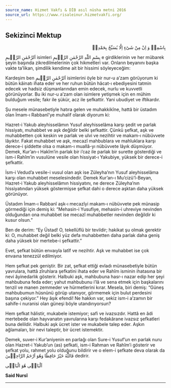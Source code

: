 ```yaml
---
source_name: Hizmet Vakfı & DİB asıl nüsha metni 2016
source_url: https://www.risaleinur.hizmetvakfi.org/
---
```

## Sekizinci Mektup
<p class="arabic" dir="rtl">بِاسْمِهٖ وَ اِنْ مِنْ شَىْءٍ اِلَّا يُسَبِّحُ بِحَمْدِهٖ</p>

<span class="arabic" dir="rtl">اَلرَّحْمٰنِ الرَّحٖيمِ</span> isimleri <span class="arabic" dir="rtl">بِسْمِ اللّٰهِ الرَّحْمٰنِ الرَّحٖيمِ</span> e girdiklerinin ve her mübarek şeyin başında zikredilmelerinin çok hikmetleri var. Onların beyanını başka vakte ta’likan, şimdilik kendime ait bir hissimi söyleyeceğim:

Kardeşim ben <span class="arabic" dir="rtl">اَلرَّحْمٰنِ الرَّحٖيمِ</span> isimlerini öyle bir nur-u a’zam görüyorum ki bütün kâinatı ihata eder ve her ruhun bütün hâcat-ı ebediyesini tatmin edecek ve hadsiz düşmanlarından emin edecek, nurlu ve kuvvetli görünüyorlar. Bu iki nur-u a’zam olan isimlere yetişmek için en mühim bulduğum vesile; fakr ile şükür, acz ile şefkattir. Yani ubudiyet ve iftikardır.

Şu mesele münasebetiyle hatıra gelen ve muhakkikîne, hattâ bir üstadım olan İmam-ı Rabbanî’ye muhalif olarak diyorum ki:

Hazret-i Yakub aleyhisselâmın Yusuf aleyhisselâma karşı şedit ve parlak hissiyatı, muhabbet ve aşk değildir belki şefkattir. Çünkü şefkat, aşk ve muhabbetten çok keskin ve parlak ve ulvi ve nezihtir ve makam-ı nübüvvete lâyıktır. Fakat muhabbet ve aşk, mecazî mahbublara ve mahluklara karşı derece-i şiddette olsa o makam-ı muallâ-yı nübüvvete lâyık düşmüyor. Demek, Kur’an-ı Hakîm’in parlak bir i’caz ile parlak bir surette gösterdiği ve ism-i Rahîm’in vusulüne vesile olan hissiyat-ı Yakubiye, yüksek bir derece-i şefkattir.

İsm-i Vedud’a vesile-i vusul olan aşk ise Züleyha’nın Yusuf aleyhisselâma karşı olan muhabbet meselesindedir. Demek Kur’an-ı Mu’cizü’l-Beyan, Hazret-i Yakub aleyhisselâmın hissiyatını, ne derece Züleyha’nın hissiyatından yüksek göstermişse şefkat dahi o derece aşktan daha yüksek görünüyor.

Üstadım İmam-ı Rabbanî aşk-ı mecazîyi makam-ı nübüvvete pek münasip görmediği için demiş ki: “Mehasin-i Yusufiye, mehasin-i uhreviye nevinden olduğundan ona muhabbet ise mecazî muhabbetler nevinden değildir ki kusur olsun.”

Ben de derim: “Ey Üstad! O, tekellüflü bir tevildir; hakikat şu olmak gerektir ki: O, muhabbet değil belki yüz defa muhabbetten daha parlak daha geniş daha yüksek bir mertebe-i şefkattir.”

Evet, şefkat bütün envaıyla latîf ve nezihtir. Aşk ve muhabbet ise çok envaına tenezzül edilmiyor.

Hem şefkat pek geniştir. Bir zat, şefkat ettiği evladı münasebetiyle bütün yavrulara, hattâ zîruhlara şefkatini ihata eder ve Rahîm isminin ihatasına bir nevi âyinedarlık gösterir. Halbuki aşk, mahbubuna hasr-ı nazar edip her şeyi mahbubuna feda eder; yahut mahbubunu i’lâ ve sena etmek için başkalarını tenzil ve manen zemmeder ve hürmetlerini kırar. Mesela, biri demiş: “Güneş mahbubumun hüsnünü görüp utanıyor, görmemek için bulut perdesini başına çekiyor.” Hey âşık efendi! Ne hakkın var, sekiz ism-i a’zamın bir sahife-i nuranisi olan güneşi böyle utandırıyorsun?

Hem şefkat hâlistir, mukabele istemiyor; safi ve ivazsızdır. Hattâ en âdi mertebede olan hayvanatın yavrularına karşı fedakârane ivazsız şefkatleri buna delildir. Halbuki aşk ücret ister ve mukabele talep eder. Aşkın ağlamaları, bir nevi taleptir, bir ücret istemektir.

Demek, suver-i Kur’aniyenin en parlağı olan Sure-i Yusuf’un en parlak nuru olan Hazret-i Yakub’un (as) şefkati, ism-i Rahman ve Rahîm’i gösterir ve şefkat yolu, rahmet yolu olduğunu bildirir ve o elem-i şefkate deva olarak da <span class="arabic" dir="rtl">فَاللّٰهُ خَيْرٌ حَافِظًا وَهُوَ اَرْحَمُ الرَّاحِمٖينَ</span> dedirir.

<span class="arabic" dir="rtl">اَلْبَاقٖى هُوَ الْبَاقٖى</span>

**Said Nursî**

***


